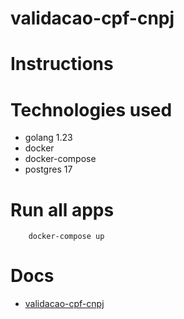 # validacao-cpf-cnpj
# Instructions

# Technologies used

* golang 1.23
* docker
* docker-compose
* postgres 17

# Run all apps

```shell
    docker-compose up
```

# Docs
 * [validacao-cpf-cnpj](./validacaoapi.yaml)
